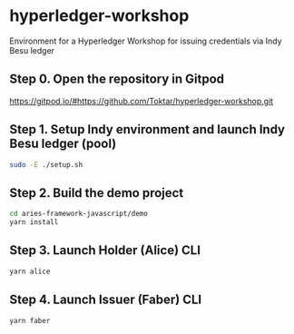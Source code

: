 # hyperledger-workshop
Environment for a Hyperledger Workshop for issuing credentials via Indy Besu ledger


## Step 0. Open the repository in Gitpod

https://gitpod.io/#https://github.com/Toktar/hyperledger-workshop.git

## Step 1. Setup Indy environment and launch Indy Besu ledger (pool)

```bash
sudo -E ./setup.sh
```

## Step 2. Build the demo project

```bash
cd aries-framework-javascript/demo
yarn install
```

## Step 3. Launch Holder (Alice) CLI

```bash
yarn alice
```

## Step 4. Launch Issuer (Faber) CLI

```bash
yarn faber
```
